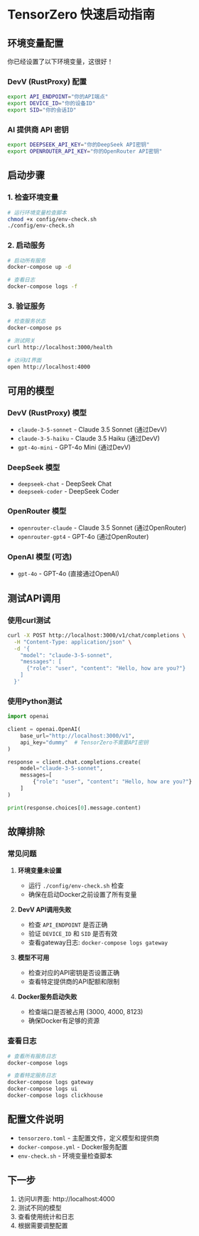 # TensorZero 快速启动指南

## 环境变量配置

你已经设置了以下环境变量，这很好！

### DevV (RustProxy) 配置
```bash
export API_ENDPOINT="你的API端点"
export DEVICE_ID="你的设备ID"  
export SID="你的会话ID"
```

### AI 提供商 API 密钥
```bash
export DEEPSEEK_API_KEY="你的DeepSeek API密钥"
export OPENROUTER_API_KEY="你的OpenRouter API密钥"
```

## 启动步骤

### 1. 检查环境变量
```bash
# 运行环境变量检查脚本
chmod +x config/env-check.sh
./config/env-check.sh
```

### 2. 启动服务
```bash
# 启动所有服务
docker-compose up -d

# 查看日志
docker-compose logs -f
```

### 3. 验证服务
```bash
# 检查服务状态
docker-compose ps

# 测试网关
curl http://localhost:3000/health

# 访问UI界面
open http://localhost:4000
```

## 可用的模型

### DevV (RustProxy) 模型
- `claude-3-5-sonnet` - Claude 3.5 Sonnet (通过DevV)
- `claude-3-5-haiku` - Claude 3.5 Haiku (通过DevV)
- `gpt-4o-mini` - GPT-4o Mini (通过DevV)

### DeepSeek 模型
- `deepseek-chat` - DeepSeek Chat
- `deepseek-coder` - DeepSeek Coder

### OpenRouter 模型
- `openrouter-claude` - Claude 3.5 Sonnet (通过OpenRouter)
- `openrouter-gpt4` - GPT-4o (通过OpenRouter)

### OpenAI 模型 (可选)
- `gpt-4o` - GPT-4o (直接通过OpenAI)

## 测试API调用

### 使用curl测试
```bash
curl -X POST http://localhost:3000/v1/chat/completions \
  -H "Content-Type: application/json" \
  -d '{
    "model": "claude-3-5-sonnet",
    "messages": [
      {"role": "user", "content": "Hello, how are you?"}
    ]
  }'
```

### 使用Python测试
```python
import openai

client = openai.OpenAI(
    base_url="http://localhost:3000/v1",
    api_key="dummy"  # TensorZero不需要API密钥
)

response = client.chat.completions.create(
    model="claude-3-5-sonnet",
    messages=[
        {"role": "user", "content": "Hello, how are you?"}
    ]
)

print(response.choices[0].message.content)
```

## 故障排除

### 常见问题

1. **环境变量未设置**
   - 运行 `./config/env-check.sh` 检查
   - 确保在启动Docker之前设置了所有变量

2. **DevV API调用失败**
   - 检查 `API_ENDPOINT` 是否正确
   - 验证 `DEVICE_ID` 和 `SID` 是否有效
   - 查看gateway日志: `docker-compose logs gateway`

3. **模型不可用**
   - 检查对应的API密钥是否设置正确
   - 查看特定提供商的API配额和限制

4. **Docker服务启动失败**
   - 检查端口是否被占用 (3000, 4000, 8123)
   - 确保Docker有足够的资源

### 查看日志
```bash
# 查看所有服务日志
docker-compose logs

# 查看特定服务日志
docker-compose logs gateway
docker-compose logs ui
docker-compose logs clickhouse
```

## 配置文件说明

- `tensorzero.toml` - 主配置文件，定义模型和提供商
- `docker-compose.yml` - Docker服务配置
- `env-check.sh` - 环境变量检查脚本

## 下一步

1. 访问UI界面: http://localhost:4000
2. 测试不同的模型
3. 查看使用统计和日志
4. 根据需要调整配置 